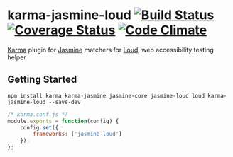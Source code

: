 # karma-jasmine-loud [![Build Status](https://github.com/ruslansagitov/karma-jasmine-loud/actions/workflows/test.yaml/badge.svg)](https://github.com/ruslansagitov/karma-jasmine-loud/actions/workflows/test.yaml) [![Coverage Status](https://coveralls.io/repos/ruslansagitov/karma-jasmine-loud/badge.svg)](https://coveralls.io/r/ruslansagitov/karma-jasmine-loud) [![Code Climate](https://codeclimate.com/github/ruslansagitov/karma-jasmine-loud/badges/gpa.svg)](https://codeclimate.com/github/ruslansagitov/karma-jasmine-loud)

[Karma][] plugin for [Jasmine][] matchers for [Loud][], web accessibility testing helper

## Getting Started

```
npm install karma karma-jasmine jasmine-core jasmine-loud loud karma-jasmine-loud --save-dev
```

```javascript
/* karma.conf.js */
module.exports = function(config) {
    config.set({
        frameworks: ['jasmine-loud']
    });
};
```

 [Karma]: <http://karma-runner.github.io> "Karma — Testing environment"
 [Jasmine]: <http://jasmine.github.io/> "Jasmine — Behavior-Driven JavaScript"
 [Loud]: <https://github.com/ruslansagitov/loud> "Loud — Web accessibility testing helper"
